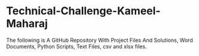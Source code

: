 # Technical-Challenge-Kameel-Maharaj
The following is A GitHub Repository With Project Files And Solutions, Word Documents, Python Scripts, Text Files, csv and xlsx files.
